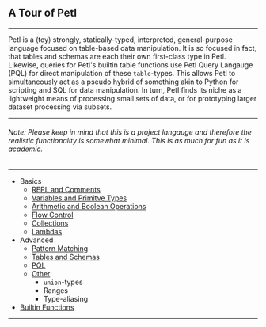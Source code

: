## A Tour of Petl

---

Petl is a (toy) strongly, statically-typed, interpreted, general-purpose language 
focused on table-based data manipulation. It is so focused in fact, that tables 
and schemas are each their own first-class type in Petl. Likewise, queries for Petl's 
builtin table functions use Petl Query Langauge (PQL) for direct manipulation 
of these ```table```-types. This allows Petl to simultaneously act as a pseudo 
hybrid of something akin to Python for scripting and SQL for data manipulation. 
In turn, Petl finds its niche as a lightweight means of processing 
small sets of data, or for prototyping larger dataset processing via subsets.

---

###### Note: Please keep in mind that this is a project langauge and therefore the realistic functionality is somewhat minimal. This is as much for fun as it is academic.

---

- Basics
  - [REPL and Comments](./petl/basics/repl_comments.md)
  - [Variables and Primitve Types](./petl/basics/variables_and_prims.md)
  - [Arithmetic and Boolean Operations](./petl/basics/arith_bool_ops.md)
  - [Flow Control](./petl/basics/flow_control.md)
  - [Collections](./petl/basics/collections.md)
  - [Lambdas](./petl/basics/lambdas.md)
- Advanced
  - [Pattern Matching](./petl/advanced/pattern_matching.md)
  - [Tables and Schemas](./petl/advanced/tables_schemas.md)
  - [PQL](./petl/advanced/queries.md)
  - [Other](./petl/advanced/other.md)
    * ```union```-types
    * Ranges
    * Type-aliasing
- [Builtin Functions](./petl/builtin/builtin.md)

---